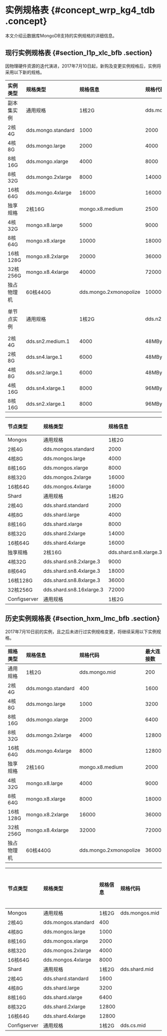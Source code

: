 # 实例规格表 {#concept_wrp_kg4_tdb .concept}

本文介绍云数据库MongoDB支持的实例规格的详细信息。

## 现行实例规格表 {#section_l1p_xlc_bfb .section}

因物理硬件资源的迭代演进，2017年7月10日起，新购及变更实例规格后，实例将采用以下新的规格。

|实例类型|规格类型|规格信息|规格代码|最大连接数|最大IOPS|最大内网带宽|存储空间|
|:---|:---|:---|:---|:----|:-----|:-----|:---|
|副本集实例|通用规格|1核2G|dds.mongo.mid|500|1000|48MByte|10-2000GB|
|2核4G|dds.mongo.standard|1000|2000|48MByte|
|4核8G|dds.mongo.large|2000|4000|48MByte|
|8核16G|dds.mongo.xlarge|4000|8000|96MByte|
|8核32G|dds.mongo.2xlarge|8000|14000|96MByte|
|16核64G|dds.mongo.4xlarge|16000|16000|96MByte|
|独享规格|2核16G|mongo.x8.medium|2500|4500|96MByte|250GB|
|4核32G|mongo.x8.large|5000|9000|96MByte|500GB|
|8核64G|mongo.x8.xlarge|10000|18000|96MByte|1000GB|
|16核128G|mongo.x8.2xlarge|20000|36000|96MByte|2000GB|
|32核256G|mongo.x8.4xlarge|40000|72000|96MByte|2000GB|
|独占物理机|60核440G|dds.mongo.2xmonopolize|100000|100000|96MByte|3000GB|
|单节点实例|通用规格|1核2G|dds.n2.small.1|2000|min\{30 \* 存储空间，20000\}|48MByte|20-2000GB|
|2核4G|dds.sn2.medium.1|4000|48MByte|
|2核8G|dds.sn4.large.1|6000|48MByte|
|4核8G|dds.sn2.large.1|6000|48MByte|
|4核16G|dds.sn4.xlarge.1|8000|96MByte|
|8核16G|dds.sn2.xlarge.1|8000|96MByte|

|节点类型|规格类型|规格信息|规格代码|最大连接数|最大IOPS|最大内网带宽|
|:---|:---|:---|:---|:----|:-----|:-----|
|Mongos|通用规格|1核2G|dds.mongos.mid|1000|-|48MByte|
|2核4G|dds.mongos.standard|2000|48MByte|
|4核8G|dds.mongos.large|4000|48MByte|
|8核16G|dds.mongos.xlarge|8000|96MByte|
|8核32G|dds.mongos.2xlarge|16000|96MByte|
|16核64G|dds.mongos.4xlarge|16000|96MByte|
|Shard|通用规格|1核2G|dds.shard.mid|-|1000|48MByte|
|2核4G|dds.shard.standard|2000|48MByte|
|4核8G|dds.shard.large|4000|48MByte|
|8核16G|dds.shard.xlarge|8000|96MByte|
|8核32G|dds.shard.2xlarge|14000|96MByte|
|16核64G|dds.shard.4xlarge|16000|96MByte|
|独享规格|2核16G|dds.shard.sn8.xlarge.3|4500|96MByte|
|4核32G|dds.shard.sn8.2xlarge.3|9000|96MByte|
|8核64G|dds.shard.sn8.4xlarge.3|18000|96MByte|
|16核128G|dds.shard.sn8.8xlarge.3|36000|96MByte|
|32核256G|dds.shard.sn8.16xlarge.3|72000|96MByte|
|Configserver|通用规格|1核2G|dds.cs.mid|1000|48MByte|

## 历史实例规格表 {#section_hxm_lmc_bfb .section}

2017年7月10日前的实例，且之后未进行过实例规格变更，将继续采用以下实例规格。

|规格类型|规格信息|规格代码|最大连接数|最大IOPS|
|:---|:---|:---|:----|:-----|
|通用规格|1核2G|dds.mongo.mid|200|800|
|2核4G|dds.mongo.standard|400|1600|
|4核8G|dds.mongo.large|1000|3200|
|8核16G|dds.mongo.xlarge|2000|6400|
|8核32G|dds.mongo.2xlarge|4000|12800|
|16核64G|dds.mongo.4xlarge|8000|12800|
|独享规格|2核16G|mongo.x8.medium|2000|4500|
|4核32G|mongo.x8.large|4000|9000|
|8核64G|mongo.x8.xlarge|8000|18000|
|16核128G|mongo.x8.2xlarge|16000|36000|
|32核256G|mongo.x8.4xlarge|32000|72000|
|独占物理机|60核440G|dds.mongo.2xmonopolize|36000|40000|

|节点类型|规格类型|规格信息|规格代码|最大连接数|最大IOPS|
|:---|:---|:---|:---|:----|:-----|
|Mongos|通用规格|1核2G|dds.mongos.mid|200|-|
|2核4G|dds.mongos.standard|400|
|4核8G|dds.mongos.large|1000|
|8核16G|dds.mongos.xlarge|2000|
|8核32G|dds.mongos.2xlarge|4000|
|16核64G|dds.mongos.4xlarge|8000|
|Shard|通用规格|1核2G|dds.shard.mid|-|800|
|2核4G|dds.shard.standard|1600|
|4核8G|dds.shard.large|3200|
|8核16G|dds.shard.xlarge|6400|
|8核32G|dds.shard.2xlarge|12800|
|16核64G|dds.shard.4xlarge|12800|
|Configserver|通用规格|1核2G|dds.cs.mid|800|

